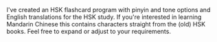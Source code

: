 I've created an HSK flashcard program with pinyin and tone options and English translations for the HSK study. If you're interested in learning Mandarin Chinese
this contains characters straight from the (old) HSK books. Feel free to expand or adjust to your requirements. 
